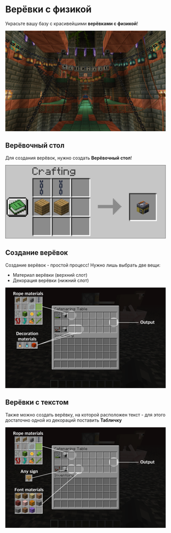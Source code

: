 # Верёвки с физикой

Украсьте вашу базу с красивейшими **верёвками с физикой**!

![Catenary](/assets/updates/7season/7_0_0/catenary.png)

## Верёвочный стол

Для создания верёвок, нужно создать **Верёвочный стол**!

![Крафт верёвочного стола](/assets/gameplay/unique/catenary/catenaring_table.png)

## Создание верёвок

Создание верёвок - простой процесс! Нужно лишь выбрать две вещи:  
- Материал верёвки (верхний слот)  
- Декорация верёвки (нижний слот)  

![Крафт верёвки](/assets/gameplay/unique/catenary/catenaring_table_normal.png)

## Верёвки с текстом

Также можно создать верёвку, на которой расположен текст - для этого достаточно одной из декораций поставить **Табличку**

![Крафт верёвки с текстом](/assets/gameplay/unique/catenary/catenaring_table_spelling.png)

